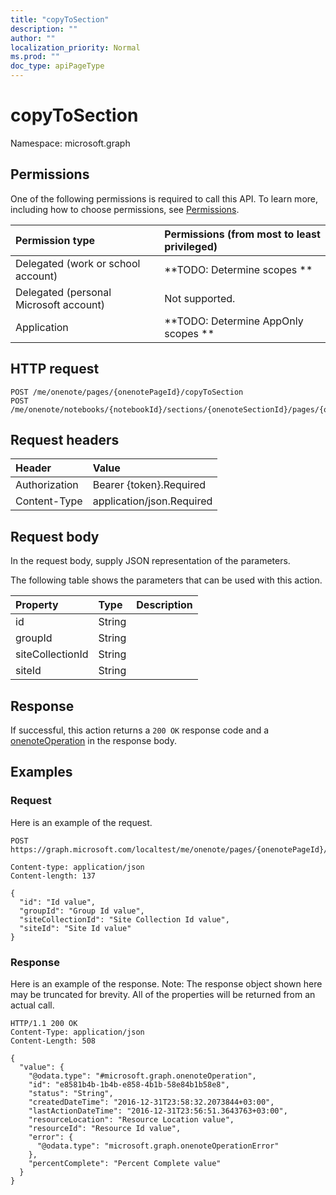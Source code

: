 ```yaml
---
title: "copyToSection"
description: ""
author: ""
localization_priority: Normal
ms.prod: ""
doc_type: apiPageType
---
```


# copyToSection

Namespace: microsoft.graph



## Permissions
One of the following permissions is required to call this API. To learn more, including how to choose permissions, see [Permissions](/concepts/permissions-reference.md).

|Permission type|Permissions (from most to least privileged)|
|:---|:---|
|Delegated (work or school account)|**TODO: Determine scopes **|
|Delegated (personal Microsoft account)|Not supported.|
|Application|**TODO: Determine AppOnly scopes **|

## HTTP request
<!-- {
  "blockType": "ignored"
}
-->
``` http
POST /me/onenote/pages/{onenotePageId}/copyToSection
POST /me/onenote/notebooks/{notebookId}/sections/{onenoteSectionId}/pages/{onenotePageId}/copyToSection
```

## Request headers
|Header|Value|
|:---|:---|
|Authorization|Bearer {token}.Required|
|Content-Type|application/json.Required|

## Request body
In the request body, supply JSON representation of the parameters.

The following table shows the parameters that can be used with this action.

|Property|Type|Description|
|:---|:---|:---|
|id|String||
|groupId|String||
|siteCollectionId|String||
|siteId|String||



## Response
If successful, this action returns a `200 OK` response code and a [onenoteOperation](../resources/onenoteoperation.md) in the response body.

## Examples

### Request
Here is an example of the request.
<!-- {
  "blockType": "request",
  "name": "onenotepage_copytosection"
}
-->
``` http
POST https://graph.microsoft.com/localtest/me/onenote/pages/{onenotePageId}/copyToSection

Content-type: application/json
Content-length: 137

{
  "id": "Id value",
  "groupId": "Group Id value",
  "siteCollectionId": "Site Collection Id value",
  "siteId": "Site Id value"
}
```

### Response
Here is an example of the response. Note: The response object shown here may be truncated for brevity. All of the properties will be returned from an actual call.
<!-- {
  "blockType": "response",
  "truncated": true,
  "@odata.type": "microsoft.graph.onenoteoperation"
}
-->
``` http
HTTP/1.1 200 OK
Content-Type: application/json
Content-Length: 508

{
  "value": {
    "@odata.type": "#microsoft.graph.onenoteOperation",
    "id": "e8581b4b-1b4b-e858-4b1b-58e84b1b58e8",
    "status": "String",
    "createdDateTime": "2016-12-31T23:58:32.2073844+03:00",
    "lastActionDateTime": "2016-12-31T23:56:51.3643763+03:00",
    "resourceLocation": "Resource Location value",
    "resourceId": "Resource Id value",
    "error": {
      "@odata.type": "microsoft.graph.onenoteOperationError"
    },
    "percentComplete": "Percent Complete value"
  }
}
```

